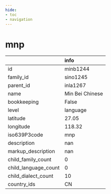 ```yaml
---
hide:
- toc
- navigation
---
```

# mnp
|                      | info            |
|:---------------------|:----------------|
| id                   | minb1244        |
| family_id            | sino1245        |
| parent_id            | inla1267        |
| name                 | Min Bei Chinese |
| bookkeeping          | False           |
| level                | language        |
| latitude             | 27.05           |
| longitude            | 118.32          |
| iso639P3code         | mnp             |
| description          | nan             |
| markup_description   | nan             |
| child_family_count   | 0               |
| child_language_count | 0               |
| child_dialect_count  | 10              |
| country_ids          | CN              |